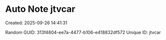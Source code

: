 ﻿# Auto Note jtvcar
Created: 2025-09-26 14:41:31

Random GUID: 313f4804-ee7a-4477-b106-e418832df572
Unique ID: jtvcar
